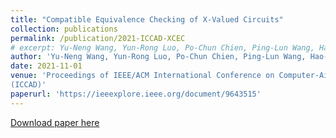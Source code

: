 ```yaml
---
title: "Compatible Equivalence Checking of X-Valued Circuits"
collection: publications
permalink: /publication/2021-ICCAD-XCEC
# excerpt: Yu-Neng Wang, Yun-Rong Luo, Po-Chun Chien, Ping-Lun Wang, Hao-Ren Wang, Wan-Hsuan Lin*, Jie-Hong Roland Jiang and Chung-Yang Ric Huang'
author: 'Yu-Neng Wang, Yun-Rong Luo, Po-Chun Chien, Ping-Lun Wang, Hao-Ren Wang, Wan-Hsuan Lin*, Jie-Hong Roland Jiang and Chung-Yang Ric Huang'
date: 2021-11-01
venue: 'Proceedings of IEEE/ACM International Conference on Computer-Aided Design
(ICCAD)'
paperurl: 'https://ieeexplore.ieee.org/document/9643515'
---
```

<!-- This paper is about the number 1. The number 2 is left for future work. -->

[Download paper here](http://wanhsuanlin.github.io/files/XCEC.pdf)
